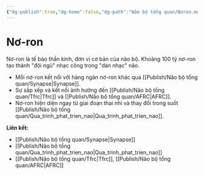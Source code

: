 ```yaml
---
{"dg-publish":true,"dg-home":false,"dg-path":"Não bộ tổng quan/Noron.md","permalink":"/nao-bo-tong-quan/noron/","dgPassFrontmatter":true,"noteIcon":"","updated":"2025-01-05T09:08:43.989+07:00"}
---
```


# Nơ-ron

Nơ-ron là tế bào thần kinh, đơn vị cơ bản của não bộ. Khoảng 100 tỷ nơ-ron tạo thành "đội ngũ" nhạc công trong "dàn nhạc" não.

- Mỗi nơ-ron kết nối với hàng ngàn nơ-ron khác qua [[Publish/Não bộ tổng quan/Synapse\|Synapse]].
- Sự sắp xếp và kết nối ảnh hưởng đến [[Publish/Não bộ tổng quan/Tfrc\|Tfrc]] và [[Publish/Não bộ tổng quan/AFRC\|AFRC]].
- Nơ-ron hiện diện ngay từ giai đoạn thai nhi và thay đổi trong suốt [[Publish/Não bộ tổng quan/Qua_trinh_phat_trien_nao\|Qua_trinh_phat_trien_nao]].

**Liên kết:**
- [[Publish/Não bộ tổng quan/Synapse\|Synapse]]
- [[Publish/Não bộ tổng quan/Qua_trinh_phat_trien_nao\|Qua_trinh_phat_trien_nao]]
- [[Publish/Não bộ tổng quan/Tfrc\|Tfrc]], [[Publish/Não bộ tổng quan/AFRC\|AFRC]]